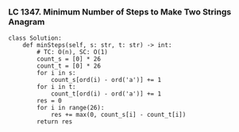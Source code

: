 ### LC 1347. Minimum Number of Steps to Make Two Strings Anagram
```
class Solution:
    def minSteps(self, s: str, t: str) -> int:
        # TC: O(n), SC: O(1)
        count_s = [0] * 26
        count_t = [0] * 26
        for i in s:
            count_s[ord(i) - ord('a')] += 1
        for i in t:
            count_t[ord(i) - ord('a')] += 1
        res = 0
        for i in range(26):
            res += max(0, count_s[i] - count_t[i])
        return res
```